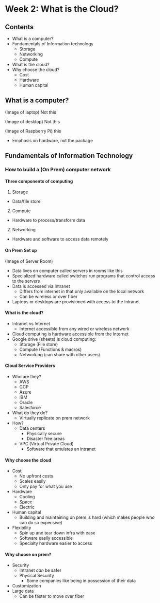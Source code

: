 # Week 2: What is the Cloud?

## Contents
- What is a computer?
- Fundamentals of Information technology
  - Storage
  - Networking
  - Compute
- What is the cloud?
- Why choose the cloud?
  - Cost
  - Hardware
  - Human capital

## What is a computer?
(Image of laptop) Not this

(Image of desktop) Not this

(Image of Raspberry Pi) this
- Emphasis on hardware, not the package

## Fundamentals of Information Technology
### How to build a (On Prem) computer network

#### Three components of computing
1. Storage
  - Data/file store
2. Compute
  - Hardware to process/transform data
2. Networking
  - Hardware and software to access data remotely

#### On Prem Set up
(Image of Server Room)
- Data lives on computer called servers in rooms like this
- Specialized hardware called switches run programs that control access to the servers
- Data is accessed via Intranet
  - Differs from internet in that only available on the local network
  - Can be wireless or over fiber
- Laptops or desktops are provisioned with access to the Intranet

#### What is the cloud?
- Intranet vs Internet
  - Internet accessible from any wired or wireless network
- Cloud computing is hardware accessible from the Internet
- Google drive (sheets) is cloud computing:
  - Storage (File store)
  - Compute (Functions & macros)
  - Networking (can share with other users)

#### Cloud Service Providers
- Who are they?
  - AWS
  - GCP
  - Azure
  - IBM
  - Oracle
  - Salesforce
- What do they do?
  - Virtually replicate on prem network
- How?
  - Data centers
    - Physically secure
    - Disaster free areas
  - VPC (Virtual Private Cloud)
    - Software that emulates an intranet
    
#### Why choose the cloud
- Cost
  - No upfront costs
  - Scales easily
  - Only pay for what you use
- Hardware
  - Cooling
  - Space
  - Electric
- Human capital
  - Building and maintaining on prem is hard (which makes people who can do so expensive)
- Flexibility
  - Spin up and tear down infra with ease
  - Software easily accessible
  - Specialty hardware easier to access

#### Why choose on prem?
- Security
  - Intranet *can* be safer
  - Physical Security
    - Some companies like being in possession of their data
- Customization
- Large data
  - Can be faster to move over fiber
